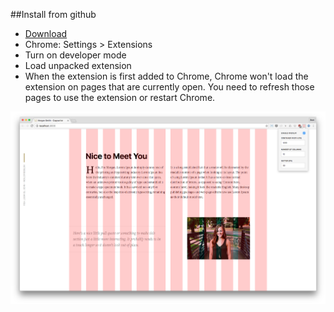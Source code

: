 ##Install from github

- [Download](https://github.com/jbsmith731/chrome-col/archive/master.zip)
- Chrome: Settings > Extensions
- Turn on developer mode
- Load unpacked extension
- When the extension is first added to Chrome, Chrome won't load the extension on pages that are currently open. You need to refresh those pages to use the extension or restart Chrome.


![column extension in action](/img/screenshot.png?raw=true "Extension in action!")

